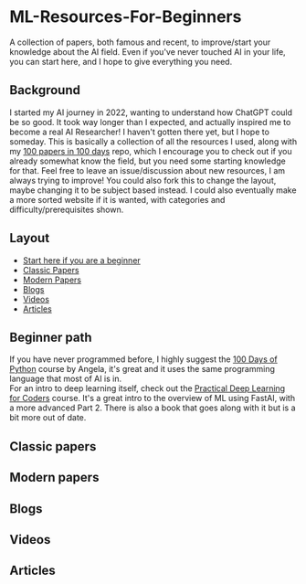 # ML-Resources-For-Beginners
A collection of papers, both famous and recent, to improve/start your knowledge about the AI field. Even if you've never touched AI in your life, you can start here, and I hope to give everything you need.

## Background
I started my AI journey in 2022, wanting to understand how ChatGPT could be so good. It took way longer than I expected, and actually inspired me to become a real AI Researcher! I haven't gotten there yet, but I hope to someday. This is basically a collection of all the resources I used, along with my [100 papers in 100 days](https://github.com/Jax-Hax/100-papers-100-days/blob/main/README.md) repo, which I encourage you to check out if you already somewhat know the field, but you need some starting knowledge for that. Feel free to leave an issue/discussion about new resources, I am always trying to improve! You could also fork this to change the layout, maybe changing it to be subject based instead. I could also eventually make a more sorted website if it is wanted, with categories and difficulty/prerequisites shown.

## Layout
- [Start here if you are a beginner](#beginner-path)
- [Classic Papers](#classic-papers)
- [Modern Papers](#modern-papers)
- [Blogs](#blogs)
- [Videos](#videos)
- [Articles](#articles)

## Beginner path
If you have never programmed before, I highly suggest the [100 Days of Python](https://100daysofpython.dev/) course by Angela, it's great and it uses the same programming language that most of AI is in.  
For an intro to deep learning itself, check out the [Practical Deep Learning for Coders](https://course.fast.ai/) course. It's a great intro to the overview of ML using FastAI, with a more advanced Part 2. There is also a book that goes along with it but is a bit more out of date.

## Classic papers


## Modern papers


## Blogs


## Videos


## Articles
